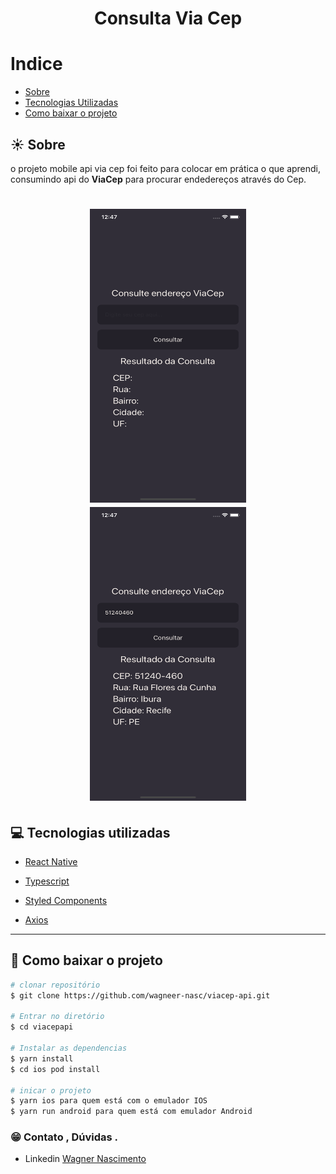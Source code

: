 <h1 align="center">
  Consulta Via Cep
</h1>
 
# Indice

- [Sobre](#-sobre)
- [Tecnologias Utilizadas](#-tecnologias-utilizadas)
- [Como baixar o projeto](#-como-baixar-o-projeto)


## ☀️ Sobre

o projeto mobile api via cep foi feito para colocar em prática o que aprendi, consumindo api do **ViaCep** para procurar endedereços através do Cep.
 
<h1 align="center">
     <img src="src/images/image01.png" width = 250 height= 470/>
      <img src="src/images/image02.png" width = 250 height= 470/>
        
</h1>

 
## 💻 Tecnologias utilizadas

- [React Native](https://reactnative.dev/)

- [Typescript](https://www.typescriptlang.org/)
- [Styled Components](https://styled-components.com) 
- [Axios](https://github.com/axios/axios)
 
 ---
 ## 📁 Como baixar o projeto

```bash
# clonar repositório
$ git clone https://github.com/wagneer-nasc/viacep-api.git

# Entrar no diretório
$ cd viacepapi

# Instalar as dependencias
$ yarn install
$ cd ios pod install

# inicar o projeto
$ yarn ios para quem está com o emulador IOS
$ yarn run android para quem está com emulador Android

```
### 😁  Contato , Dúvidas .
- Linkedin [Wagner Nascimento](https://www.linkedin.com/in/wagner-nascimento-8824b717b/)
